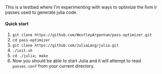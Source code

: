This is a testbed where I'm experimenting with ways to optimize the llvm ir passes used to generate julia code.

#### Quick start
1. `git clone https://github.com/WestleyArgentum/pass-optimizer.git`
2. `cd pass-optimizer`
3. `git clone https://github.com/JuliaLang/julia.git`
4. `./init.sh`
5. `cd ./julia; make`
6. Now you should be able to start Julia and it will attempt to read `passes.conf` from your current directory.
